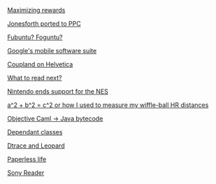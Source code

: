 <a href="http://www.dumblittleman.com/2007/11/how-to-really-maximize-your-credit-card.html">Maximizing rewards</a><br/>

<a href="http://www.lshift.net/blog/2007/10/04/jonesforth-ported-to-powerpc-and-mac-os-x">Jonesforth ported to PPC</a><br/>

<a href="http://www.fsckin.com/2007/11/04/roll-your-own-ubuntu-with-reconstructor/">Fubuntu?  Foguntu?</a><br/>

<a href="http://software.silicon.com/os/0,39024651,39169036,00.htm">Google's mobile software suite</a><br/>

<a href="http://coupland.blogs.nytimes.com/2006/08/27/i-luv-helvetica/">Coupland on Helvetica</a><br/>

<a href="http://www.whatshouldireadnext.com">What to read next?</a><br/>

<a href="http://www.betanews.com/article/Nintendo_to_End_Support_for_Original_NES/1194037293">Nintendo ends support for the NES</a><br/>

<a href="http://betterexplained.com/articles/measure-any-distance-with-the-pythagorean-theorem/">a^2 + b^2 = c^2 or how I used to measure my wiffle-ball HR distances</a><br/>

<a href="http://cafesterol.x9c.fr/">Objective Caml -> Java bytecode</a><br/>

<a href="http://lambda-the-ultimate.org/node/2525">Dependant classes</a><br/>

<a href="http://www.mactech.com/articles/mactech/Vol.23/23.11/ExploringLeopardwithDTrace/index.html">Dtrace and Leopard</a><br/>

<a href="http://www.43folders.com/2007/11/06/palimpsest-guide-mostly-paperless-life">Paperless life</a><br/>

<a href="http://www.learningcenter.sony.us/assets/itpd/reader/reader_features.html">Sony Reader</a><br/>